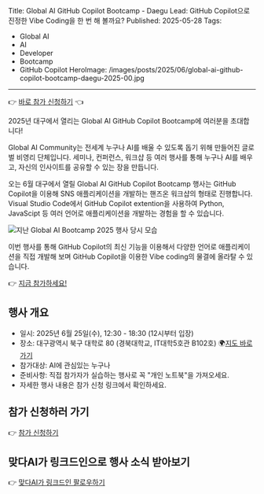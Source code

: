 Title: Global AI GitHub Copilot Bootcamp - Daegu
Lead: GitHub Copilot으로 진정한 Vibe Coding을 한 번 해 볼까요?
Published: 2025-05-28
Tags:
  - Global AI
  - AI
  - Developer
  - Bootcamp
  - GitHub Copilot
HeroImage: /images/posts/2025/06/global-ai-github-copilot-bootcamp-daegu-2025-00.jpg
---

👉 [바로 참가 신청하기][event-register] 👈

2025년 대구에서 열리는 Global AI GitHub Copilot Bootcamp에 여러분을 초대합니다!

Global AI Community는 전세계 누구나 AI를 배울 수 있도록 돕기 위해 만들어진 글로벌 비영리 단체입니다. 세미나, 컨퍼런스, 워크샵 등 여러 행사를 통해 누구나 AI를 배우고, 자신의 인사이트를 공유할 수 있는 장을 만듭니다.

오는 6월 대구에서 열릴 Global AI GitHub Copilot Bootcamp 행사는 GitHub Copilot을 이용해 SNS 애플리케이션을 개발하는 핸즈온 워크샵의 형태로 진행합니다. Visual Studio Code에서 GitHub Copilot extention을 사용하여 Python, JavaScipt 등 여러 언어로 애플리케이션을 개발하는 경험을 할 수 있습니다.

![지난 Global AI Bootcamp 2025 행사 당시 모습][image-00]

이번 행사를 통해 GitHub Copilot의 최신 기능을 이용해서 다양한 언어로 애플리케이션을 직접 개발해 보며 GitHub Copilot을 이용한 Vibe coding의 물결에 올라탈 수 있습니다.

👉 [지금 참가하세요!][event-register]

## 행사 개요

- 일시: 2025년 6월 25일(수), 12:30 - 18:30 (12시부터 입장)
- 장소: 대구광역시 북구 대학로 80 (경북대학교, IT대학5호관 B102호) 🌍[지도 바로가기][map]
- 참가대상: AI에 관심있는 누구나
- 준비사항: 직접 참가자가 실습하는 행사로 꼭 "개인 노트북"을 가져오세요.
- 자세한 행사 내용은 참가 신청 링크에서 확인하세요.

## 참가 신청하러 가기

👉 [참가 신청하기][event-register]

## 맞다AI가 링크드인으로 행사 소식 받아보기

👉 [맞다AI가 링크드인 팔로우하기][matdaaiga-sns]


[image-00]: /images/posts/2025/03/global-ai-bootcamp-daegu-2025-retro-00.jpg

[map]: https://naver.me/xKEFvbl4

[event-register]: https://bit.ly/globalai-ghcp-bootcamp-register

[matdaaiga-sns]: https://www.linkedin.com/company/matdaaiga